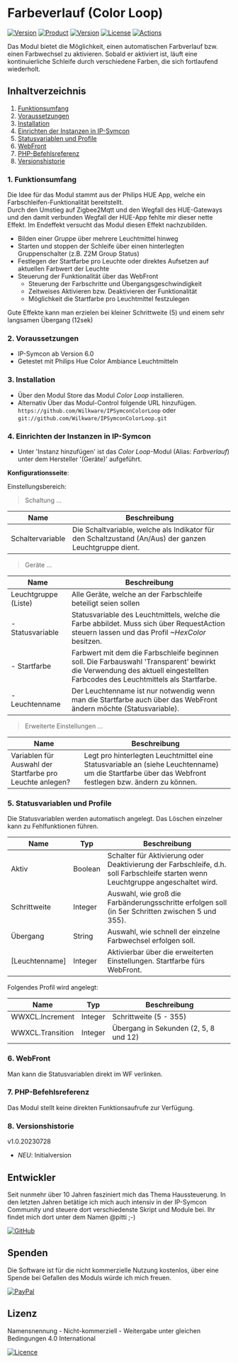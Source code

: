 # Farbeverlauf (Color Loop)

[![Version](https://img.shields.io/badge/Symcon-PHP--Modul-red.svg)](https://www.symcon.de/service/dokumentation/entwicklerbereich/sdk-tools/sdk-php/)
[![Product](https://img.shields.io/badge/Symcon%20Version-6.0%20%3E-blue.svg)](https://www.symcon.de/produkt/)
[![Version](https://img.shields.io/badge/Modul%20Version-1.0.20230728-orange.svg)](https://github.com/Wilkware/IPSymconColorLoop)
[![License](https://img.shields.io/badge/License-CC%20BY--NC--SA%204.0-green.svg)](https://creativecommons.org/licenses/by-nc-sa/4.0/)
[![Actions](https://github.com/Wilkware/IPSymconColorLoop/workflows/Check%20Style/badge.svg)](https://github.com/Wilkware/IPSymconColorLoop/actions)

Das Modul bietet die Möglichkeit, einen automatischen Farbverlauf bzw. einen Farbwechsel zu aktivieren. Sobald er aktiviert ist, läuft eine kontinuierliche Schleife durch verschiedene Farben, die sich fortlaufend wiederholt.  

## Inhaltverzeichnis

1. [Funktionsumfang](#user-content-1-funktionsumfang)
2. [Voraussetzungen](#user-content-2-voraussetzungen)
3. [Installation](#user-content-3-installation)
4. [Einrichten der Instanzen in IP-Symcon](#user-content-4-einrichten-der-instanzen-in-ip-symcon)
5. [Statusvariablen und Profile](#user-content-5-statusvariablen-und-profile)
6. [WebFront](#user-content-6-webfront)
7. [PHP-Befehlsreferenz](#user-content-7-php-befehlsreferenz)
8. [Versionshistorie](#user-content-8-versionshistorie)

### 1. Funktionsumfang

Die Idee für das Modul stammt aus der Philips HUE App, welche ein Farbschleifen-Funktionalität bereitstellt.  
Durch den Umstieg auf Zigbee2Mqtt und den Wegfall des HUE-Gateways und den damit verbunden Wegfall der HUE-App fehlte mir dieser nette Effekt.
Im Endeffekt versucht das Modul diesen Effekt nachzubilden.  

* Bilden einer Gruppe über mehrere Leuchtmittel hinweg
* Starten und stoppen der Schleife über einen hinterlegten Gruppenschalter (z.B. Z2M Group Status)
* Festlegen der Startfarbe pro Leuchte oder direktes Aufsetzen auf aktuellen Farbwert der Leuchte
* Steuerung der Funktionalität über das WebFront
  * Steuerung der Farbschritte und Übergangsgeschwindigkeit
  * Zeitweises Aktivieren bzw. Deaktivieren der Funktionalität
  * Möglichkeit die Startfarbe pro Leuchtmittel festzulegen

Gute Effekte kann man erzielen bei kleiner Schrittweite (5) und einem sehr langsamen Übergang (12sek)

### 2. Voraussetzungen

* IP-Symcon ab Version 6.0
* Getestet mit Philips Hue Color Ambiance Leuchtmitteln

### 3. Installation

* Über den Modul Store das Modul _Color Loop_ installieren.
* Alternativ Über das Modul-Control folgende URL hinzufügen.  
`https://github.com/Wilkware/IPSymconColorLoop` oder `git://github.com/Wilkware/IPSymconColorLoop.git`

### 4. Einrichten der Instanzen in IP-Symcon

* Unter 'Instanz hinzufügen' ist das _Color Loop_-Modul (Alias: _Farbverlauf_) unter dem Hersteller '(Geräte)' aufgeführt.

__Konfigurationsseite__:

Einstellungsbereich:

> Schaltung ...

Name                            | Beschreibung
------------------------------- | -----------------------------------------------------------------
Schaltervariable                | Die Schaltvariable, welche als Indikator für den Schaltzustand (An/Aus) der ganzen Leuchtgruppe dient.

> Geräte ...

Name                            | Beschreibung
------------------------------- | -----------------------------------------------------------------
Leuchtgruppe (Liste)            | Alle Geräte, welche an der Farbschleife beteiligt seien sollen
|- Statusvariable               | Statusvariable des Leuchtmittels, welche die Farbe abbildet. Muss sich über RequestAction steuern lassen und das Profil _~HexColor_ besitzen.
|- Startfarbe                   | Farbwert mit dem die Farbschleife beginnen soll. Die Farbauswahl 'Transparent' bewirkt die Verwendung des aktuell eingestellten Farbcodes des Leuchtmittels als Startfarbe.
|- Leuchtenname                 | Der Leuchtenname ist nur notwendig wenn man die Startfarbe auch über das WebFront ändern möchte (Statusvariable).

> Erweiterte Einstellungen ...

Name                            | Beschreibung
------------------------------- | -----------------------------------------------------------------
Variablen für Auswahl der Startfarbe pro Leuchte anlegen? | Legt pro hinterlegten Leuchtmittel eine Statusvariable an (siehe Leuchtenname) um die Startfarbe über das Webfront festlegen bzw. ändern zu können.

### 5. Statusvariablen und Profile

Die Statusvariablen werden automatisch angelegt. Das Löschen einzelner kann zu Fehlfunktionen führen.

Name                          | Typ       | Beschreibung
------------------------------| --------- | ----------------
Aktiv                         | Boolean   | Schalter für Aktivierung oder Deaktivierung der Farbschleife, d.h. soll Farbschleife starten wenn Leuchtgruppe angeschaltet wird.
Schrittweite                  | Integer   | Auswahl, wie groß die Farbänderungsschritte erfolgen soll (in 5er Schritten zwischen 5 und 355).
Übergang                      | String    | Auswahl, wie schnell der einzelne Farbwechsel erfolgen soll.
[Leuchtenname]                | Integer   | Aktivierbar über die erweiterten Einstellungen. Startfarbe fürs WebFront.

Folgendes Profil wird angelegt:

Name                 | Typ       | Beschreibung
-------------------- | --------- | ----------------------
WWXCL.Increment      | Integer   | Schrittweite (5 - 355)
WWXCL.Transition     | Integer   | Übergang in Sekunden (2, 5, 8 und 12)

### 6. WebFront

Man kann die Statusvariablen direkt im WF verlinken.

### 7. PHP-Befehlsreferenz

Das Modul stellt keine direkten Funktionsaufrufe zur Verfügung.

### 8. Versionshistorie

v1.0.20230728

* _NEU_: Initialversion

## Entwickler

Seit nunmehr über 10 Jahren fasziniert mich das Thema Haussteuerung. In den letzten Jahren betätige ich mich auch intensiv in der IP-Symcon Community und steuere dort verschiedenste Skript und Module bei. Ihr findet mich dort unter dem Namen @pitti ;-)

[![GitHub](https://img.shields.io/badge/GitHub-@wilkware-181717.svg?style=for-the-badge&logo=github)](https://wilkware.github.io/)

## Spenden

Die Software ist für die nicht kommerzielle Nutzung kostenlos, über eine Spende bei Gefallen des Moduls würde ich mich freuen.

[![PayPal](https://img.shields.io/badge/PayPal-spenden-00457C.svg?style=for-the-badge&logo=paypal)](https://www.paypal.com/cgi-bin/webscr?cmd=_s-xclick&hosted_button_id=8816166)

## Lizenz

Namensnennung - Nicht-kommerziell - Weitergabe unter gleichen Bedingungen 4.0 International

[![Licence](https://img.shields.io/badge/License-CC_BY--NC--SA_4.0-EF9421.svg?style=for-the-badge&logo=creativecommons)](https://creativecommons.org/licenses/by-nc-sa/4.0/)
